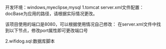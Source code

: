 开发环境：windows,myeclipse,mysql
1.tomcat server.xml文件配置：
<Host name="localhost"  appBase="webapps"
            unpackWARs="true" autoDeploy="true"
            xmlValidation="false" xmlNamespaceAware="false">
		<Context path="" docBase="D:\MyWorkSpace\.metadata\.me_tcat\webapps\wifidogServer" debug="0" reloadable="true"/>
</Host>
docBase为应用的路径，请根据实际情况更改。

该项目使用的端口是8080，可以根据使用情况自己修改：
在server.xml文件中找到以下节点，修改port属性即可更改端口号
<Connector port="8080" protocol="HTTP/1.1" 
               connectionTimeout="20000" 
               redirectPort="8443" />

2.wifidog.sql:数据库脚本